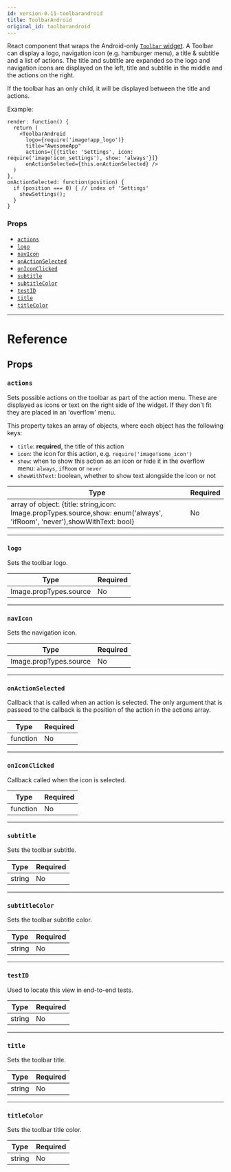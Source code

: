 ```yaml
---
id: version-0.11-toolbarandroid
title: ToolbarAndroid
original_id: toolbarandroid
---
```


React component that wraps the Android-only [`Toolbar` widget][0]. A Toolbar can display a logo, navigation icon (e.g. hamburger menu), a title & subtitle and a list of actions. The title and subtitle are expanded so the logo and navigation icons are displayed on the left, title and subtitle in the middle and the actions on the right.

If the toolbar has an only child, it will be displayed between the title and actions.

Example:

```
render: function() {
  return (
    <ToolbarAndroid
      logo={require('image!app_logo')}
      title="AwesomeApp"
      actions={[{title: 'Settings', icon: require('image!icon_settings'), show: 'always'}]}
      onActionSelected={this.onActionSelected} />
  )
},
onActionSelected: function(position) {
  if (position === 0) { // index of 'Settings'
    showSettings();
  }
}
```

[0]: https://developer.android.com/reference/android/support/v7/widget/Toolbar.html

### Props

- [`actions`](toolbarandroid.md#actions)
- [`logo`](toolbarandroid.md#logo)
- [`navIcon`](toolbarandroid.md#navicon)
- [`onActionSelected`](toolbarandroid.md#onactionselected)
- [`onIconClicked`](toolbarandroid.md#oniconclicked)
- [`subtitle`](toolbarandroid.md#subtitle)
- [`subtitleColor`](toolbarandroid.md#subtitlecolor)
- [`testID`](toolbarandroid.md#testid)
- [`title`](toolbarandroid.md#title)
- [`titleColor`](toolbarandroid.md#titlecolor)

---

# Reference

## Props

### `actions`

Sets possible actions on the toolbar as part of the action menu. These are displayed as icons or text on the right side of the widget. If they don't fit they are placed in an 'overflow' menu.

This property takes an array of objects, where each object has the following keys:

- `title`: **required**, the title of this action
- `icon`: the icon for this action, e.g. `require('image!some_icon')`
- `show`: when to show this action as an icon or hide it in the overflow menu: `always`, `ifRoom` or `never`
- `showWithText`: boolean, whether to show text alongside the icon or not

| Type                                                                                                                     | Required |
| ------------------------------------------------------------------------------------------------------------------------ | -------- |
| array of object: {title: string,icon: Image.propTypes.source,show: enum('always', 'ifRoom', 'never'),showWithText: bool} | No       |

---

### `logo`

Sets the toolbar logo.

| Type                   | Required |
| ---------------------- | -------- |
| Image.propTypes.source | No       |

---

### `navIcon`

Sets the navigation icon.

| Type                   | Required |
| ---------------------- | -------- |
| Image.propTypes.source | No       |

---

### `onActionSelected`

Callback that is called when an action is selected. The only argument that is passeed to the callback is the position of the action in the actions array.

| Type     | Required |
| -------- | -------- |
| function | No       |

---

### `onIconClicked`

Callback called when the icon is selected.

| Type     | Required |
| -------- | -------- |
| function | No       |

---

### `subtitle`

Sets the toolbar subtitle.

| Type   | Required |
| ------ | -------- |
| string | No       |

---

### `subtitleColor`

Sets the toolbar subtitle color.

| Type   | Required |
| ------ | -------- |
| string | No       |

---

### `testID`

Used to locate this view in end-to-end tests.

| Type   | Required |
| ------ | -------- |
| string | No       |

---

### `title`

Sets the toolbar title.

| Type   | Required |
| ------ | -------- |
| string | No       |

---

### `titleColor`

Sets the toolbar title color.

| Type   | Required |
| ------ | -------- |
| string | No       |
